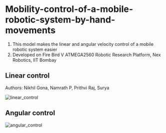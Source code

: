 # Mobility-control-of-a-mobile-robotic-system-by-hand-movements
1. This model makes the linear and angular velocity control of a mobile robotic system easier
2. Developed on Fire Bird V ATMEGA2560 Robotic Research Platform, Nex Robotics, IIT Bombay
 
## Linear control
Authors: Nikhil Gona, Namrath P, Prithvi Raj, Surya

![linear_control](https://user-images.githubusercontent.com/67323988/98303915-f8aca280-1fe4-11eb-989c-9dbe39b21929.png)

## Angular control

![angular_control](https://user-images.githubusercontent.com/67323988/98303900-f21e2b00-1fe4-11eb-80c3-0c9321bedf21.png)
